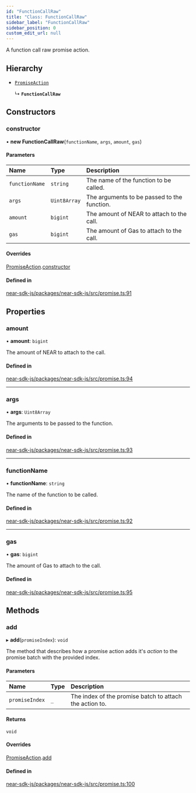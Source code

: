 ```yaml
---
id: "FunctionCallRaw"
title: "Class: FunctionCallRaw"
sidebar_label: "FunctionCallRaw"
sidebar_position: 0
custom_edit_url: null
---
```


A function call raw promise action.

## Hierarchy

- [`PromiseAction`](PromiseAction.md)

  ↳ **`FunctionCallRaw`**

## Constructors

### constructor

• **new FunctionCallRaw**(`functionName`, `args`, `amount`, `gas`)

#### Parameters

| Name | Type | Description |
| :------ | :------ | :------ |
| `functionName` | `string` | The name of the function to be called. |
| `args` | `Uint8Array` | The arguments to be passed to the function. |
| `amount` | `bigint` | The amount of NEAR to attach to the call. |
| `gas` | `bigint` | The amount of Gas to attach to the call. |

#### Overrides

[PromiseAction](PromiseAction.md).[constructor](PromiseAction.md#constructor)

#### Defined in

[near-sdk-js/packages/near-sdk-js/src/promise.ts:91](https://github.com/near/near-sdk-js/blob/2847870/packages/near-sdk-js/src/promise.ts#L91)

## Properties

### amount

• **amount**: `bigint`

The amount of NEAR to attach to the call.

#### Defined in

[near-sdk-js/packages/near-sdk-js/src/promise.ts:94](https://github.com/near/near-sdk-js/blob/2847870/packages/near-sdk-js/src/promise.ts#L94)

___

### args

• **args**: `Uint8Array`

The arguments to be passed to the function.

#### Defined in

[near-sdk-js/packages/near-sdk-js/src/promise.ts:93](https://github.com/near/near-sdk-js/blob/2847870/packages/near-sdk-js/src/promise.ts#L93)

___

### functionName

• **functionName**: `string`

The name of the function to be called.

#### Defined in

[near-sdk-js/packages/near-sdk-js/src/promise.ts:92](https://github.com/near/near-sdk-js/blob/2847870/packages/near-sdk-js/src/promise.ts#L92)

___

### gas

• **gas**: `bigint`

The amount of Gas to attach to the call.

#### Defined in

[near-sdk-js/packages/near-sdk-js/src/promise.ts:95](https://github.com/near/near-sdk-js/blob/2847870/packages/near-sdk-js/src/promise.ts#L95)

## Methods

### add

▸ **add**(`promiseIndex`): `void`

The method that describes how a promise action adds it's _action_ to the promise batch with the provided index.

#### Parameters

| Name | Type | Description |
| :------ | :------ | :------ |
| `promiseIndex` | `_` | The index of the promise batch to attach the action to. |

#### Returns

`void`

#### Overrides

[PromiseAction](PromiseAction.md).[add](PromiseAction.md#add)

#### Defined in

[near-sdk-js/packages/near-sdk-js/src/promise.ts:100](https://github.com/near/near-sdk-js/blob/2847870/packages/near-sdk-js/src/promise.ts#L100)
